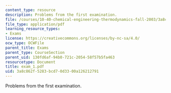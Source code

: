 ```yaml
---
content_type: resource
description: Problems from the first examination.
file: /courses/10-40-chemical-engineering-thermodynamics-fall-2003/3a8c862f5283bcd70d3300a126212791_exam_1.pdf
file_type: application/pdf
learning_resource_types:
- Exams
license: https://creativecommons.org/licenses/by-nc-sa/4.0/
ocw_type: OCWFile
parent_title: Exams
parent_type: CourseSection
parent_uid: 130fd6af-94b0-721c-2054-58f57b5fa463
resourcetype: Document
title: exam_1.pdf
uid: 3a8c862f-5283-bcd7-0d33-00a126212791
---
```

Problems from the first examination.